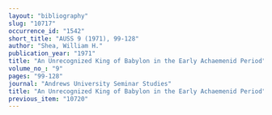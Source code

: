 ```yaml
---
layout: "bibliography"
slug: "10717"
occurrence_id: "1542"
short_title: "AUSS 9 (1971), 99-128"
author: "Shea, William H."
publication_year: "1971"
title: "An Unrecognized King of Babylon in the Early Achaemenid Period"
volume_no_: "9"
pages: "99-128"
journal: "Andrews University Seminar Studies"
title: "An Unrecognized King of Babylon in the Early Achaemenid Period"
previous_item: "10720"
---
```

